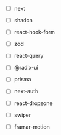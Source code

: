 - [ ] next
- [ ] shadcn
- [ ] react-hook-form
- [ ] zod
- [ ] react-query
- [ ] @radix-ui
- [ ] prisma
- [ ] next-auth
- [ ] react-dropzone
- [ ] swiper
- [ ] framar-motion


